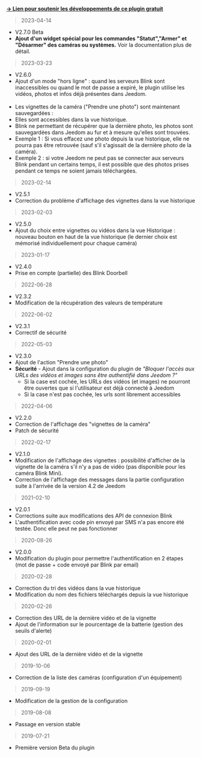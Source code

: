 [**&rarr; Lien pour soutenir les développements de ce plugin gratuit**](https://fr.tipeee.com/duke-9)

> 2023-04-14
  + V2.7.0 Beta
  + **Ajout d'un widget spécial pour les commandes "Statut","Armer" et "Désarmer" des caméras ou systèmes.** Voir la documentation plus de détail.

> 2023-03-23
  + V2.6.0
  + Ajout d'un mode "hors ligne" : quand les serveurs Blink sont inaccessibles ou quand le mot de passe a expiré, le plugin utilise les vidéos, photos et infos déjà présentes dans Jeedom.
  <br><br>
  + Les vignettes de la caméra ("Prendre une photo") sont maintenant sauvegardées :
  + Elles sont accessibles dans la vue historique.
  + Blink ne permettant de récupérer que la dernière photo, les photos sont sauvegardées dans Jeedom au fur et à mesure qu'elles sont trouvées.
  + Exemple 1 : Si vous effacez une photo depuis la vue historique, elle ne pourra pas être retrouvée (sauf s'il s'agissait de la dernière photo de la caméra).
  + Exemple 2 : si votre Jeedom ne peut pas se connecter aux serveurs Blink pendant un certains temps, il est possible que des photos prises pendant ce temps ne soient jamais téléchargées.
  

> 2023-02-14
  + V2.5.1
  + Correction du problème d'affichage des vignettes dans la vue historique

> 2023-02-03
  + V2.5.0
  + Ajout du choix entre vignettes ou vidéos dans la vue Historique : nouveau bouton en haut de la vue historique (le dernier choix est mémorisé individuellement pour chaque caméra)

> 2023-01-17
  + V2.4.0
  + Prise en compte (partielle) des Blink Doorbell

> 2022-06-28
  + V2.3.2
  + Modification de la récupération des valeurs de température

> 2022-06-02
  + V2.3.1
  + Correctif de sécurité
  
> 2022-05-03
  + V2.3.0
  + Ajout de l'action "Prendre une photo"
  + **Sécurité** - Ajout dans la configuration du plugin de _"Bloquer l'accès aux URLs des vidéos et images sans être authentifié dans Jeedom ?"_
    - Si la case est cochée, les URLs des vidéos (et images) ne pourront être ouvertes que si l'utilisateur est déjà connecté à Jeedom
    - Si la case n'est pas cochée, les urls sont librement accessibles


> 2022-04-06
  + V2.2.0
  + Correction de l'affichage des "vignettes de la caméra"
  + Patch de sécurité

> 2022-02-17
  + V2.1.0
  + Modification de l'affichage des vignettes : possibilité d'afficher de la vignette de la caméra s'il n'y a pas de vidéo (pas disponible pour les caméra Blink Mini).
  + Correction de l'affichage des messages dans la partie configuration suite à l'arrivée de la version 4.2 de Jeedom

> 2021-02-10
  + V2.0.1
  + Corrections suite aux modifications des API de connexion Blink
  + L'authentification avec code pin envoyé par SMS n'a pas encore été testée. Donc elle peut ne pas fonctionner

> 2020-08-26
  + V2.0.0
  + Modification du plugin pour permettre l'authentification en 2 étapes (mot de passe + code envoyé par Blink par email)

> 2020-02-28
  + Correction du tri des vidéos dans la vue historique
  + Modification du nom des fichiers téléchargés depuis la vue historique

> 2020-02-26
  + Correction des URL de la dernière vidéo et de la vignette
  + Ajout de l'information sur le pourcentage de la batterie (gestion des seuils d'alerte)

> 2020-02-01 
  + Ajout des URL de la dernière vidéo et de la vignette

> 2019-10-06
  + Correction de la liste des caméras (configuration d'un équipement)

> 2019-09-19
  + Modification de la gestion de la configuration

> 2019-08-08
  + Passage en version stable

> 2019-07-21
  + Première version Beta du plugin
